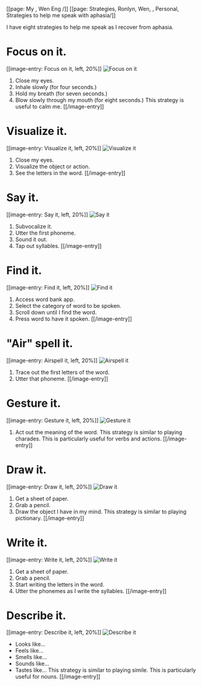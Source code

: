 [[page: My , Wen Eng /]]
[[page: Strategies, Ronlyn, Wen, , Personal, Strategies to help me speak with aphasia/]]

I have eight strategies to help me speak as I recover from aphasia.
# Focus on it.
[[image-entry: Focus on it, left, 20%]]
![Focus on it](focus.png)
1. Close my eyes.
2. Inhale slowly (for four seconds.)
3. Hold my breath (for seven seconds.)
4. Blow slowly through my mouth (for eight seconds.)
This strategy is useful to calm me.
[[/image-entry]]
# Visualize it.
[[image-entry: Visualize it, left, 20%]]
![Visualize it](visualize.png)
1. Close my eyes.
2. Visualize the object or action.
3. See the letters in the word.
[[/image-entry]]
# Say it.
[[image-entry: Say it, left, 20%]]
![Say it](say.png)
1. Subvocalize it.
2. Utter the first phoneme.
3. Sound it out.
4. Tap out syllables.
[[/image-entry]]
# Find it.
[[image-entry: Find it, left, 20%]]
![Find it](find.png)
1. Access word bank app.
2. Select the category of word to be spoken.
3. Scroll down until I find the word.
4. Press word to have it spoken.
[[/image-entry]]
# "Air" spell it.
[[image-entry: Airspell it, left, 20%]]
![Airspell it](airspell.png)
1. Trace out the first letters of the word.
2. Utter that phoneme.
[[/image-entry]]
# Gesture it.
[[image-entry: Gesture it, left, 20%]]
![Gesture it](gesture.png)
1. Act out the meaning of the word.
This strategy is similar to playing charades.
This is particularly useful for verbs and actions.
[[/image-entry]]
# Draw it.
[[image-entry: Draw it, left, 20%]]
![Draw it](draw.png)
1. Get a sheet of paper.
2. Grab a pencil.
3. Draw the object I have in my mind.
This strategy is similar to playing pictionary.
[[/image-entry]]
# Write it.
[[image-entry: Write it, left, 20%]]
![Write it](write.png)
1. Get a sheet of paper.
2. Grab a pencil.
3. Start writing the letters in the word.
4. Utter the phonemes as I write the syllables.
[[/image-entry]]
# Describe it.
[[image-entry: Describe it, left, 20%]]
![Describe it](multimodal2.jpg)
* Looks like...
* Feels like...
* Smells like...
* Sounds like...
* Tastes like...
This strategy is similar to playing simile.
This is particularly useful for nouns.
[[/image-entry]]
